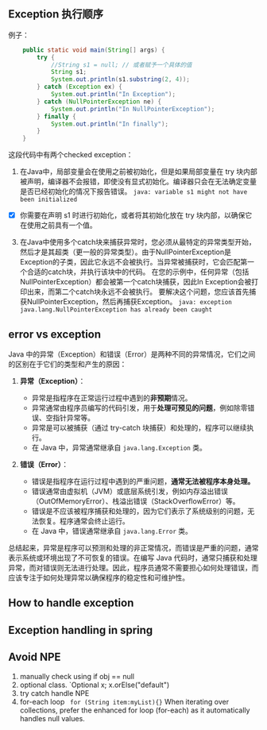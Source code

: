 ## Exception 执行顺序

例子： 

```java
    public static void main(String[] args) {
        try {
            //String s1 = null; // 或者赋予一个具体的值
            String s1;
            System.out.println(s1.substring(2, 4));
        } catch (Exception ex) {
            System.out.println("In Exception");
        } catch (NullPointerException ne) {
            System.out.println("In NullPointerException");
        } finally {
            System.out.println("In finally");
        }
    }
```

这段代码中有两个checked exception：
1. 在Java中，局部变量会在使用之前被初始化，但是如果局部变量在 try 块内部被声明，编译器不会报错，即使没有显式初始化。编译器只会在无法确定变量是否已经初始化的情况下报告错误。
   `java: variable s1 might not have been initialized`
- [x] 你需要在声明 s1 时进行初始化，或者将其初始化放在 try 块内部，以确保它在使用之前具有一个值。
3. 在Java中使用多个catch块来捕获异常时，您必须从最特定的异常类型开始，然后才是其超类（更一般的异常类型）。由于NullPointerException是Exception的子类，因此它永远不会被执行。当异常被捕获时，它会匹配第一个合适的catch块，并执行该块中的代码。
   在您的示例中，任何异常（包括NullPointerException）都会被第一个catch块捕获，因此In Exception会被打印出来，而第二个catch块永远不会被执行。
   要解决这个问题，您应该首先捕获NullPointerException，然后再捕获Exception。
`java: exception java.lang.NullPointerException has already been caught`

## error vs exception

Java 中的异常（Exception）和错误（Error）是两种不同的异常情况，它们之间的区别在于它们的类型和产生的原因：

1. **异常（Exception）**：
   - 异常是指程序在正常运行过程中遇到的**非预期**情况。
   - 异常通常由程序员编写的代码引发，用于**处理可预见的问题**，例如除零错误、空指针异常等。
   - 异常是可以被捕获（通过 try-catch 块捕获）和处理的，程序可以继续执行。
   - 在 Java 中，异常通常继承自 `java.lang.Exception` 类。

2. **错误（Error）**：
   - 错误是指程序在运行过程中遇到的严重问题，**通常无法被程序本身处理。**
   - 错误通常由虚拟机（JVM）或底层系统引发，例如内存溢出错误（OutOfMemoryError）、栈溢出错误（StackOverflowError）等。
   - 错误是不应该被程序捕获和处理的，因为它们表示了系统级别的问题，无法恢复。程序通常会终止运行。
   - 在 Java 中，错误通常继承自 `java.lang.Error` 类。

总结起来，异常是程序可以预测和处理的非正常情况，而错误是严重的问题，通常表示系统或环境出现了不可恢复的错误。在编写 Java 代码时，通常只捕获和处理异常，而对错误则无法进行处理。因此，程序员通常不需要担心如何处理错误，而应该专注于如何处理异常以确保程序的稳定性和可维护性。


## How to handle exception

## Exception handling in spring


## Avoid NPE

1. manually check using if obj == null
2. optional class. `Optional<string> x; x.orElse("default")
3. try catch handle NPE
4. for-each loop ` for (String item:myList){}`
   When iterating over collections, prefer the enhanced for loop (for-each) as it automatically handles null values. 
   